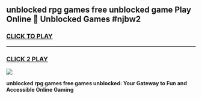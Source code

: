 
## unblocked rpg games free unblocked game Play Online 👋 Unblocked Games #njbw2
<h3>
<a href="https://premium.freeplayer.one?title=unblocked_rpg_games_free&ref=21F">CLICK TO PLAY</a></h3>
<hr>

<h3>
<a href="https://premium.freeplayer.one?title=unblocked_rpg_games_free&ref=21F">CLICK 2 PLAY</a>
  
</h3>

<a href="https://premium.freeplayer.one?title=unblocked_rpg_games_free&ref=21F/"><img src="https://clearcache.store/games.png"></a>


**unblocked rpg games free games unblocked: Your Gateway to Fun and Accessible Online Gaming**
